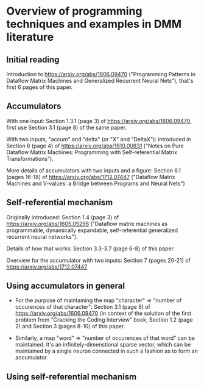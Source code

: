 # Overview of programming techniques and examples in DMM literature

## Initial reading

Introduction to https://arxiv.org/abs/1606.09470 ("Programming Patterns in Dataflow Matrix Machines and Generalized Recurrent Neural Nets"),
that's first 6 pages of this paper.

## Accumulators

With one input: Section 1.3.1 (page 3) of https://arxiv.org/abs/1606.09470, first use Section 3.1 (page 8) of the same paper.

With two inputs, "accum" and "delta" (or "X" and "DeltaX"): introduced in Section 6 (page 4) of https://arxiv.org/abs/1610.00831 
("Notes on Pure Dataflow Matrix Machines: Programming with Self-referential Matrix Transformations").

More details of accumulators with two inputs and a figure: Section 6.1 (pages 16-18) of 
https://arxiv.org/abs/1712.07447 ("Dataflow Matrix Machines and V-values: a Bridge between Programs and Neural Nets")

## Self-referential mechanism

Originally introduced: Section 1.4 (page 3) of https://arxiv.org/abs/1605.05296 
("Dataflow matrix machines as programmable, dynamically expandable, self-referential generalized recurrent neural networks").

Details of how that works: Section 3.3-3.7 (page 6-8) of this paper.

Overview for the accumulator with two inputs: Section 7 (pages 20-21) of https://arxiv.org/abs/1712.07447

## Using accumulators in general

  * For the purpose of maintaining the map  "character" => "number of occurences of that character":
    Section 3.1 (page 8) of https://arxiv.org/abs/1606.09470 (in context of the solution of the first problem
    from "Cracking the Coding Interview" book, Section 1.2 (page 2) and Section 3 (pages 8-10) of this paper.

  * Similarly, a map "word" => "number of occurences of that word" can be maintained. It's an infinitely-dimenstional
    sparse vector, which can be maintained by a single neuron connected in such a fashion as to form an accumulator.



## Using self-referential mechanism
